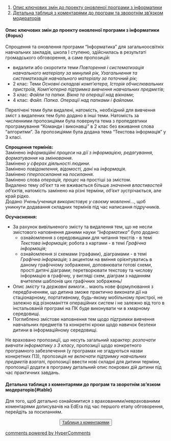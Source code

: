 <div id="hypercomments_widget" class="js-hypercomments-widget invisible"></div>

1. [Опис ключових змін до проекту оновленої програми з інформатики](#opus)
2. [Детальна таблиця з коментарями до програм та зворотнім зв’язком модераторів](#table)

#### Опис ключових змін  до проекту оновленої  програми  з інформатики {#opus}

Спрощення та оновлення програми “Інформатика” для загальноосвітніх навчальних закладів, школа І ступеню, здійснилась в результаті громадського обговорення, а саме пропозицій:

- видалити або скоротити теми *Повторення і систематизація навчального матеріалу за минулий рік, Узагальнення та систематизація навчального матеріалу за поточний рік*;
- 2 клас: Теми *Основні складові комп’ютера, Історія обчислювальних пристроїв, Комп’ютерна підтримка вивчення навчальних предметів*;
- 3 клас: *Файли та папки. Вікна та операції над вікнами*;
- 4 клас: *Файл. Папка. Операції над папками і файлами*.

Перелічені теми були видалені, натомість, необхідний для вивчення зміст з видалених тем було додано в інші теми. 
Натомість за численними пропозиціями була повернута тема з пропедевтики програмування “Команди і виконавці” в 2 клас без вживання слова “алгоритми”. За пропозиціями була додана тема “Текстова інформація” у 3 класі. 

<b>Спрощення термінів:</b> <br>
Замінено <i>інформаційні процеси</i> на <i>дії з інформацією, редагування, форматування</i> на <i>змінювання</i>. <br>
Замінено <i>у сферах діяльності людини</i>.<br>
Замінено <i>повідомлення, відомості, дані</i> на <i>інформація</i>.<br>
Замінено <i>гіперпосилання</i> на <i>посилання</i>.<br>
Замінено слова <i>операція, процес</i> на простіші за змістом.<br>
Видалено тему <i>об’єкт</i> та не вживається більше <i>значення властивостей об’єктів</i>, натомість замінено на різні терміни, <i>об’єкт</i> зустрічається, але край рідко. <br>
Додано <i>Учень/учениця використовує у своєму мовленні...</i>, щоб уникнути додавання складних термінів під час написання підручників. <br>

<b>Осучаснення:</b> <br>
* За рахунок вивільненого змісту та видалення тем, що не несли змістового наповнення даними науки <i>“Інформатика”</i> було додано:
	* ознайомлення з середовищами для читання текстів - в темі <i>Текстова інформація</i>; робота з картами - в темі <i>Графічна інформація</i>; 
	* ознайомлення зі схемами (графами), діаграмами - в темі <i>Графічна інформація</i>; з акцентом на вміння орієнтуватись в даному графічному зображенні, доповнювати готові схеми, прості дитячі діаграми; перетворювати текстову та числову інформацію в графічну, у вигляді схем, діаграм з наданням вчителем шаблонів цих графічних зображень/
* Опис <i>змісту</i> та <i>державні вимоги...</i> мають нове формулювання з передбаченням, що дитина зможе практично виконати дії на стаціонарному, портативному, будь-якому мобільному пристрої, не залежно від різноманіття операційних систем і не залежно від того в інстальованій програмі на ПК буде виконувати чи в хмарному середовищі.
* Поглиблено змістове наповнення тем щодо підтримки вивчення навчальних предметів та конкретні кроки щодо навичок безпеки дитини в інформаційному середовищі.

Не враховано пропозиції, що несуть загальний характер: <i>розпочати вивчати інформатику з 3 класу</i>, пропозиції щодо конкретного програмного забезпечення (у програмах не згадуються назви конкретних ПЗ), пропозиція <i>не включати підтримку навчальних предметів взагалі</i>, пропозиції ввести нові складні для дитини терміни, пропозиції додати в програму детальний опис покрових дій дитини під час практичних завдань. 

#### Детальна таблиця з коментарями до програм та зворотнім зв’язком модераторів{#table}

Для того, щоб детально ознайомитися з врахованими/неврахованими коментарями дописувачів на EdEra під час першого етапу обговорення, перейдіть за посиланням. 
<br>
<form align="center">
  <button><a href="https://docs.google.com/document/d/1mm6AFfKltX4c2_EdPjN1X8mYUd67WXPufSboU8F9HdI/edit">Таблиця з коментарями</a></button>
</form>

<div class="js-hypercomments-container">
<a href="http://hypercomments.com" class="hc-link" title="comments widget">comments powered by HyperComments</a>
</div>
